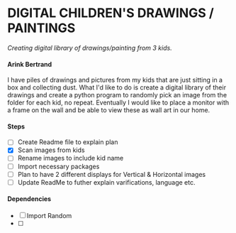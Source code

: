 # DIGITAL CHILDREN'S DRAWINGS / PAINTINGS
*Creating digital library of drawings/painting from 3 kids.* 

#### Arink Bertrand

I have piles of drawings and pictures from my kids that are just sitting in a box and collecting dust. What I'd like to do is create a digital library of their drawings and create a python program to randomly pick an image from the folder for each kid, no repeat. 
Eventually I would like to place a monitor with a frame on the wall and be able to view these as wall art in our home.

#### Steps 
- [ ] Create Readme file to explain plan
- [x] Scan images from kids
- [ ] Rename images to include kid name
- [ ] Import necessary packages
- [ ] Plan to have 2 different displays for Vertical & Horizontal images
- [ ] Update ReadMe to futher explain varifications, language etc.
#### Dependencies
- [ ] Import Random
- [ ] 
